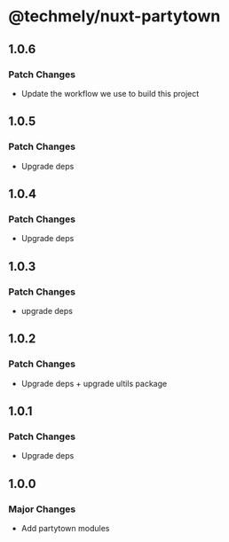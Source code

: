 # @techmely/nuxt-partytown

## 1.0.6

### Patch Changes

- Update the workflow we use to build this project

## 1.0.5

### Patch Changes

- Upgrade deps

## 1.0.4

### Patch Changes

- Upgrade deps

## 1.0.3

### Patch Changes

- upgrade deps

## 1.0.2

### Patch Changes

- Upgrade deps + upgrade ultils package

## 1.0.1

### Patch Changes

- Upgrade deps

## 1.0.0

### Major Changes

- Add partytown modules

